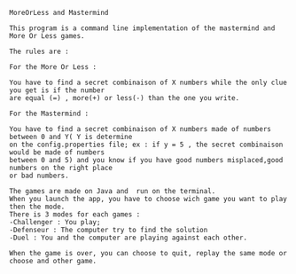     MoreOrLess and Mastermind

    This program is a command line implementation of the mastermind and More Or Less games.

    The rules are :

    For the More Or Less :

    You have to find a secret combinaison of X numbers while the only clue you get is if the number
    are equal (=) , more(+) or less(-) than the one you write.

    For the Mastermind :

    You have to find a secret combinaison of X numbers made of numbers between 0 and Y( Y is determine
    on the config.properties file; ex : if y = 5 , the secret combinaison would be made of numbers
    between 0 and 5) and you know if you have good numbers misplaced,good numbers on the right place
    or bad numbers.

    The games are made on Java and  run on the terminal.
    When you launch the app, you have to choose wich game you want to play then the mode.
    There is 3 modes for each games :
    -Challenger : You play;
    -Defenseur : The computer try to find the solution
    -Duel : You and the computer are playing against each other.

    When the game is over, you can choose to quit, replay the same mode or choose and other game.


